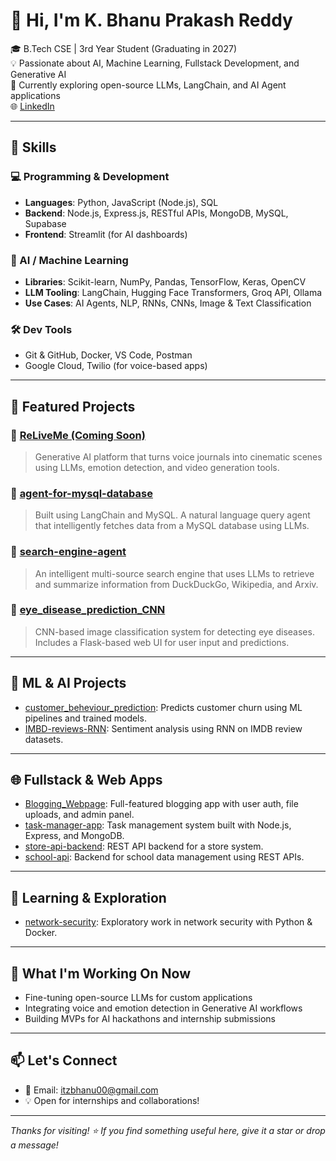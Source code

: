 # 👋 Hi, I'm K. Bhanu Prakash Reddy

🎓 B.Tech CSE | 3rd Year Student (Graduating in 2027)  
💡 Passionate about AI, Machine Learning, Fullstack Development, and Generative AI  
🚀 Currently exploring open-source LLMs, LangChain, and AI Agent applications  
🌐 [LinkedIn](https://www.linkedin.com/in/karava-bhanu-prakash-reddy-143419305/) 

---

## 🧠 Skills

### 💻 Programming & Development
- **Languages**: Python, JavaScript (Node.js), SQL
- **Backend**: Node.js, Express.js, RESTful APIs, MongoDB, MySQL, Supabase
- **Frontend**: Streamlit (for AI dashboards)

### 🤖 AI / Machine Learning
- **Libraries**: Scikit-learn, NumPy, Pandas, TensorFlow, Keras, OpenCV
- **LLM Tooling**: LangChain, Hugging Face Transformers, Groq API, Ollama
- **Use Cases**: AI Agents, NLP, RNNs, CNNs, Image & Text Classification

### 🛠️ Dev Tools
- Git & GitHub, Docker, VS Code, Postman  
- Google Cloud, Twilio (for voice-based apps)

---

## 📂 Featured Projects

### 🔹 [ReLiveMe (Coming Soon)](https://github.com/bhanu1836/reliveme)
> Generative AI platform that turns voice journals into cinematic scenes using LLMs, emotion detection, and video generation tools.

### 🔹 [agent-for-mysql-database](https://github.com/bhanu1836/agent-for-mysql-database)
> Built using LangChain and MySQL. A natural language query agent that intelligently fetches data from a MySQL database using LLMs.

### 🔹 [search-engine-agent](https://github.com/bhanu1836/search-engine-agent)
> An intelligent multi-source search engine that uses LLMs to retrieve and summarize information from DuckDuckGo, Wikipedia, and Arxiv.

### 🔹 [eye_disease_prediction_CNN](https://github.com/bhanu1836/eye_disease_prediction_CNN)
> CNN-based image classification system for detecting eye diseases. Includes a Flask-based web UI for user input and predictions.

---

## 🧪 ML & AI Projects

- [customer_beheviour_prediction](https://github.com/bhanu1836/customer_beheviour_prediction): Predicts customer churn using ML pipelines and trained models.
- [IMBD-reviews-RNN](https://github.com/bhanu1836/IMBD-reviews-RNN): Sentiment analysis using RNN on IMDB review datasets.

---

## 🌐 Fullstack & Web Apps

- [Blogging_Webpage](https://github.com/bhanu1836/Blogging_Webpage): Full-featured blogging app with user auth, file uploads, and admin panel.
- [task-manager-app](https://github.com/bhanu1836/task-manager-app): Task management system built with Node.js, Express, and MongoDB.
- [store-api-backend](https://github.com/bhanu1836/store-api-backend): REST API backend for a store system.
- [school-api](https://github.com/bhanu1836/school-api): Backend for school data management using REST APIs.

---

## 📘 Learning & Exploration

- [network-security](https://github.com/bhanu1836/network-security): Exploratory work in network security with Python & Docker.

---

## 🔭 What I'm Working On Now

- Fine-tuning open-source LLMs for custom applications
- Integrating voice and emotion detection in Generative AI workflows
- Building MVPs for AI hackathons and internship submissions

---

## 📫 Let's Connect

- 📧 Email: itzbhanu00@gmail.com
- 💡 Open for internships and collaborations!

---

_Thanks for visiting! ⭐ If you find something useful here, give it a star or drop a message!_
